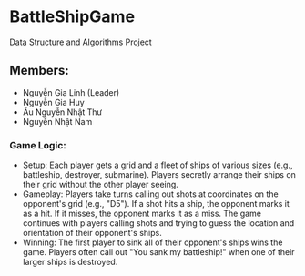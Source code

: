# BattleShipGame
Data Structure and Algorithms Project

## Members:
+ Nguyễn Gia Linh (Leader)
+ Nguyễn Gia Huy
+ Âu Nguyễn Nhật Thư
+ Nguyễn Nhật Nam

### Game Logic:
+ Setup: Each player gets a grid and a fleet of ships of various sizes (e.g., battleship, destroyer, submarine). Players secretly arrange their ships on their grid without the other player seeing.
+ Gameplay: Players take turns calling out shots at coordinates on the opponent's grid (e.g., "D5"). If a shot hits a ship, the opponent marks it as a hit. If it misses, the opponent marks it as a miss. The game continues with players calling shots and trying to guess the location and orientation of their opponent's ships.
+ Winning: The first player to sink all of their opponent's ships wins the game. Players often call out "You sank my battleship!" when one of their larger ships is destroyed.
